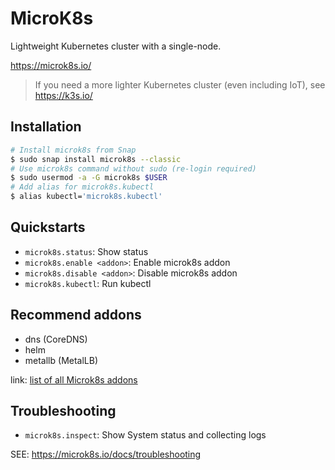 # MicroK8s

Lightweight Kubernetes cluster with a single-node.

https://microk8s.io/

> If you need a more lighter Kubernetes cluster (even including IoT), see https://k3s.io/

## Installation

```bash
# Install microk8s from Snap
$ sudo snap install microk8s --classic
# Use microk8s command without sudo (re-login required)
$ sudo usermod -a -G microk8s $USER
# Add alias for microk8s.kubectl
$ alias kubectl='microk8s.kubectl'
```

## Quickstarts

- `microk8s.status`: Show status
- `microk8s.enable <addon>`: Enable microk8s addon
- `microk8s.disable <addon>`: Disable microk8s addon
- `microk8s.kubectl`: Run kubectl

## Recommend addons

- dns (CoreDNS)
- helm
- metallb (MetalLB)

link: [list of all Microk8s addons](https://microk8s.io/docs/addons)

## Troubleshooting

- `microk8s.inspect`: Show System status and collecting logs

SEE: https://microk8s.io/docs/troubleshooting
